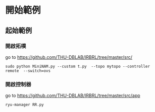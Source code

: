 # 開始範例

## 起始範例

### 開啟拓樸
go to https://github.com/THU-DBLAB/IRBRL/tree/master/src/
```
sudo python MiniNAM.py --custom t.py  --topo mytopo --controller remote  --switch=ovs
```

### 開啟控制器
go to https://github.com/THU-DBLAB/IRBRL/tree/master/src/app
```bash
ryu-manager RR.py
```

 